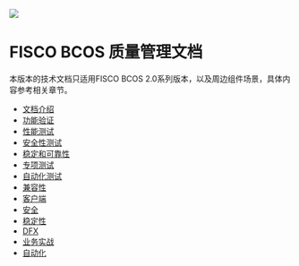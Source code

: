 ![](https://github.com/jishitang/FISCO-BCOS-TEST/raw/master/docs/FISCO_BCOS_QM_Logo.svg?sanitize=true)

# FISCO BCOS 质量管理文档

本版本的技术文档只适用FISCO BCOS 2.0系列版本，以及周边组件场景，具体内容参考相关章节。


- [文档介绍](https://fisco-bcos-test.readthedocs.io/zh_CN/latest/docs/introduction.html)
- [功能验证](https://fisco-bcos-test.readthedocs.io/zh_CN/latest/docs/what_is_new.html)
- [性能测试](https://fisco-bcos-test.readthedocs.io/zh_CN/latest/docs/change_log/index.html)
- [安全性测试](https://fisco-bcos-test.readthedocs.io/zh_CN/latest/docs/installation.html)
- [稳定和可靠性](https://fisco-bcos-test.readthedocs.io/zh_CN/latest/docs/tutorial/index.html)
- [专项测试](https://fisco-bcos-test.readthedocs.io/zh_CN/latest/docs/manual/index.html)
- [自动化测试](https://fisco-bcos-test.readthedocs.io/zh_CN/latest/docs/enterprise_tools/index.html)
- [兼容性](https://fisco-bcos-test.readthedocs.io/zh_CN/latest/docs/sdk/index.html)
- [客户端](https://fisco-bcos-test.readthedocs.io/zh_CN/latest/docs/browser/browser.html)
- [安全](https://fisco-bcos-test.readthedocs.io/zh_CN/latest/docs/design/index.html)
- [稳定性](https://fisco-bcos-test.readthedocs.io/zh_CN/latest/docs/api.html)
- [DFX](https://fisco-bcos-test.readthedocs.io/zh_CN/latest/docs/faq.html)
- [业务实战](https://fisco-bcos-test.readthedocs.io/zh_CN/latest/docs/community.html)
- [自动化](https://fisco-bcos-test.readthedocs.io/zh_CN/latest/docs/autotest.html)
